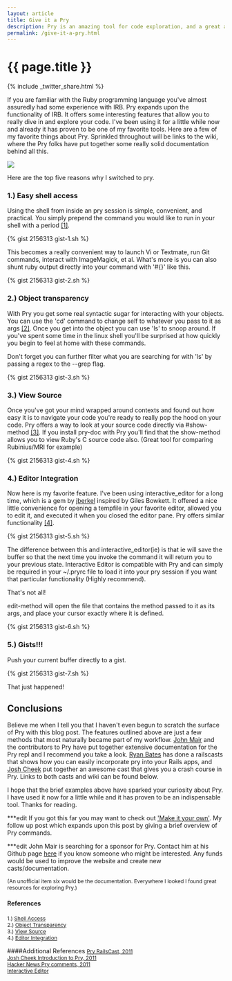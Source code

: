 ```yaml
---
layout: article
title: Give it a Pry
description: Pry is an amazing tool for code exploration, and a great addition to your utility belt.  Here I'll highlight a few of the reasons why I think Pry is worth your time.
permalink: /give-it-a-pry.html
---
```


# {{ page.title }}

{% include _twitter_share.html %}

If you are familiar with the Ruby programming language you've almost assuredly had some experience with IRB. Pry expands upon the functionality of IRB.  It offers some interesting features that allow you to really dive in and explore your code.  I've been using it for a little while now and already it has proven to be one of my favorite tools. Here are a few of my favorite things about Pry.  Sprinkled throughout will be links to the wiki, where the Pry folks have put together some really solid documentation behind all this.

<img style="margin:auto;" src='http://www.jonathan-jackson.net/images/pry_image.png'/>

Here are the top five reasons why I switched to pry.

### 1.) Easy shell access

Using the shell from inside an pry session is simple, convenient, and practical.  You simply prepend the command you would like to run in your shell with a period [[1]](https://github.com/pry/pry/wiki/Shell-Integration).

{% gist 2156313 gist-1.sh %}

This becomes a really convenient way to launch Vi or Textmate, run Git commands, interact with ImageMagick, et al.  What's more is you can also shunt ruby output directly into your command with  '#{}' like this.

{% gist 2156313 gist-2.sh %}

### 2.) Object transparency

With Pry you get some real syntactic sugar for interacting with your objects.  You can use the 'cd' command to change self to whatever you pass to it as args [[2]](https://github.com/pry/pry/wiki/State-navigation).  Once you get into the object you can use 'ls' to snoop around.  If you've spent some time in the linux shell you'll be surprised at how quickly you begin to feel at home with these commands.

Don't forget you can further filter what you are searching for with 'ls' by passing a regex to the --grep flag.

{% gist 2156313 gist-3.sh %}

### 3.) View Source

Once you've got your mind wrapped around contexts and found out how easy it is to navigate your code you're ready to really pop the hood on your code.  Pry offers a way to look at your source code directly via #show-method [[3]](https://github.com/pry/pry/wiki/Source-browsing). If you install pry-doc with Pry you'll find that the show-method allows you to view Ruby's C source code also.  (Great tool for comparing Rubinius/MRI for example)

{% gist 2156313 gist-4.sh %}

### 4.) Editor Integration

Now here is my favorite feature.  I've been using interactive_editor for a long time, which is a gem by [jberkel](https://github.com/jberkel) inspired by Giles Bowkett.  It offered a nice little convenience for opening a tempfile in your favorite editor, allowed you to edit it, and executed it when you closed the editor pane.  Pry offers similar functionality [[4]](https://github.com/pry/pry/wiki/Editor-integration).

{% gist 2156313 gist-5.sh %}

The difference between this and interactive_editor(ie) is that ie will save the buffer so that the next time you invoke the command it will return you to your previous state.  Interactive Editor is compatible with Pry and can simply be required in your ~/.pryrc file to load it into your pry session if you want that particular functionality (Highly recommend).

That's not all!

edit-method will open the file that contains the method passed to it as its args, and place your cursor exactly where it is defined.

{% gist 2156313 gist-6.sh %}

### 5.) Gists!!!

Push your current buffer directly to a gist.

{% gist 2156313 gist-7.sh %}

That just happened!

## Conclusions

Believe me when I tell you that I haven't even begun to scratch the surface of Pry with this blog post.  The features outlined above are just a few methods that most naturally became part of my workflow.  [John Mair](https://github.com/banister) and the contributors to Pry have put together extensive documentation for the Pry repl and I recommend you take a look.  [Ryan Bates](https://github.com/ryanb) has done a railscasts that shows how you can easily incorporate pry into your Rails apps, and [Josh Cheek](https://github.com/joshcheek) put together an awesome cast that gives you a crash course in Pry.  Links to both casts and wiki can be found below.

I hope that the brief examples above have sparked your curiosity about Pry.  I have used it now for a little while and it has proven to be an indispensable tool. Thanks for reading.

***edit If you got this far you may want to check out ['Make it your own'](http://www.jonathan-jackson.net/make-it-your-own).  My follow up post which expands upon this post by giving a brief overview of Pry commands.


***edit John Mair is searching for a sponsor for Pry.  Contact him at his Github page [here](https://github.com/banister) if you know someone who might be interested.  Any funds would be used to improve the website and create new casts/documentation.

<span style="font-size:12px;">(An unofficial item six would be the documentation. Everywhere I looked I found great resources for exploring Pry.)</span>

#### References
<span  style="font-size:12px;">1.) [Shell Access](https://github.com/pry/pry/wiki/Shell-Integration)</span><br/>
<span  style="font-size:12px;">2.) [Object Transparency](https://github.com/pry/pry/wiki/State-navigation)</span><br/>
<span  style="font-size:12px;">3.) [View Source](https://github.com/pry/pry/wiki/Source-browsing)</span><br/>
<span  style="font-size:12px;">4.) [Editor Integration](https://github.com/pry/pry/wiki/Editor-integration)</span><br/>

####Additional References
<span style="font-size:12px;">[Pry RailsCast, 2011](http://railscasts.com/episodes/280-pry-with-rails)</span><br/>
<span style="font-size:12px;">[Josh Cheek Introduction to Pry, 2011](http://vimeo.com/26391171)</span><br/>
<span style="font-size:12px;">[Hacker News Pry comments, 2011](http://news.ycombinator.com/item?id=2478724)</span><br/>
<span style="font-size:12px;">[Interactive Editor](https://github.com/jberkel/interactive_editor)</span><br/>